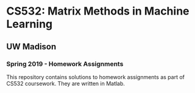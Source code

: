 # CS532: Matrix Methods in Machine Learning
## UW Madison
### Spring 2019 - Homework Assignments

This repository contains solutions to homework assignments as part of CS532 coursework. They are written in Matlab.
